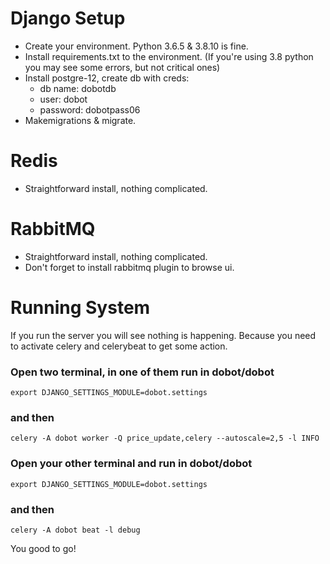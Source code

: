 # Django Setup
* Create your environment. Python 3.6.5 & 3.8.10 is fine.
* Install requirements.txt to the environment. (If you're using 3.8 python you 
may see some errors, but not critical ones)
* Install postgre-12, create db with creds:
  * db name: dobotdb
  * user: dobot
  * password: dobotpass06
* Makemigrations & migrate.

# Redis
* Straightforward install, nothing complicated.

# RabbitMQ
* Straightforward install, nothing complicated.
* Don't forget to install rabbitmq plugin to browse ui.

# Running System
If you run the server you will see nothing is happening. Because you need to
activate celery and celerybeat to get some action.

### Open two terminal, in one of them run in dobot/dobot

``export DJANGO_SETTINGS_MODULE=dobot.settings``

### and then

```celery -A dobot worker -Q price_update,celery --autoscale=2,5 -l INFO ```

### Open your other terminal and run in dobot/dobot

```export DJANGO_SETTINGS_MODULE=dobot.settings```

### and then
```celery -A dobot beat -l debug```


You good to go!



